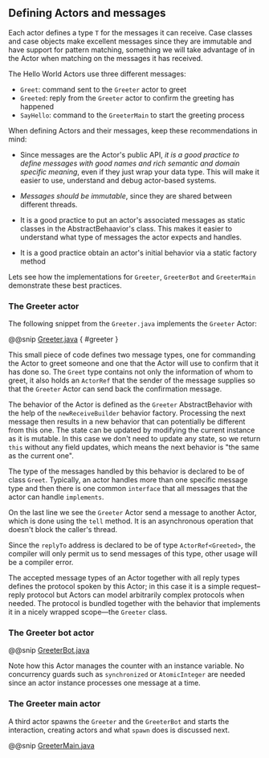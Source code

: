 ## Defining Actors and messages

Each actor defines a type `T` for the messages it can receive.
Case classes and case objects make excellent messages since they are immutable and have support for pattern matching,
something we will take advantage of in the Actor when matching on the messages it has received.

The Hello World Actors use three different messages:

* `Greet`: command sent to the `Greeter` actor to greet
* `Greeted`: reply from the `Greeter` actor to confirm the greeting has happened
* `SayHello`: command to the `GreeterMain` to start the greeting process

When defining Actors and their messages, keep these recommendations in mind:

* Since messages are the Actor's public API, _it is a good practice to define messages with good names and rich semantic and domain specific meaning_, even if they just wrap your data type. This will make it easier to use, understand and debug actor-based systems.

* _Messages should be immutable_, since they are shared between different threads.

* It is a good practice to put an actor's associated messages as static classes in the AbstractBehaavior's class. This makes it easier to understand what type of messages the actor expects and handles.

* It is a good practice obtain an actor's initial behavior via a static factory method

Lets see how the implementations for `Greeter`, `GreeterBot` and `GreeterMain` demonstrate these best practices.

### The Greeter actor

The following snippet from the `Greeter.java` implements the `Greeter` Actor:

@@snip [Greeter.java]($g8src$/java/$package$/Greeter.java) { #greeter }

This small piece of code defines two message types, one for commanding the
Actor to greet someone and one that the Actor will use to confirm that it has
done so. The `Greet` type contains not only the information of whom to
greet, it also holds an `ActorRef` that the sender of the message
supplies so that the `Greeter` Actor can send back the confirmation
message.

The behavior of the Actor is defined as the `Greeter` AbstractBehavior with the help
of the `newReceiveBuilder` behavior factory. Processing the next message then results
in a new behavior that can potentially be different from this one. The state can be updated
by modifying the current instance as it is mutable. In this
case we don't need to update any state, so we return `this` without any field updates, which means
the next behavior is "the same as the current one".

The type of the messages handled by this behavior is declared to be of class
`Greet`. Typically, an actor handles more than one specific message type and then there
is one common `interface` that all messages that the
actor can handle `implements`.

On the last line we see the `Greeter` Actor send a message to another
Actor, which is done using the `tell` method.
It is an asynchronous operation that doesn't block the caller's thread.

Since the `replyTo` address is declared to be of type `ActorRef<Greeted>`, the
compiler will only permit us to send messages of this type, other usage will
be a compiler error.

The accepted message types of an Actor together with all reply types defines
the protocol spoken by this Actor; in this case it is a simple request–reply
protocol but Actors can model arbitrarily complex protocols when needed. The
protocol is bundled together with the behavior that implements it in a nicely
wrapped scope—the `Greeter` class.

### The Greeter bot actor

@@snip [GreeterBot.java]($g8src$/java/$package$/GreeterBot.java)

Note how this Actor manages the counter with an instance variable.
No concurrency guards such as `synchronized` or `AtomicInteger` are needed since an actor instance processes one
message at a time.

### The Greeter main actor

A third actor spawns the `Greeter` and the `GreeterBot` and starts the interaction, creating actors
and what `spawn` does is discussed next.

@@snip [GreeterMain.java]($g8src$/java/$package$/GreeterMain.java)
